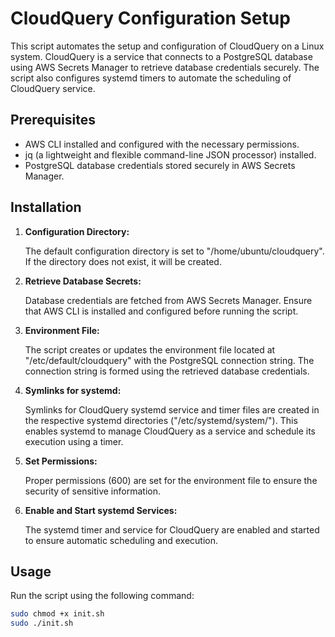 # CloudQuery Configuration Setup

This script automates the setup and configuration of CloudQuery on a Linux system. CloudQuery is a service that connects to a PostgreSQL database using AWS Secrets Manager to retrieve database credentials securely. The script also configures systemd timers to automate the scheduling of CloudQuery service.

## Prerequisites

- AWS CLI installed and configured with the necessary permissions.
- jq (a lightweight and flexible command-line JSON processor) installed.
- PostgreSQL database credentials stored securely in AWS Secrets Manager.

## Installation

1. **Configuration Directory:**

   The default configuration directory is set to "/home/ubuntu/cloudquery". If the directory does not exist, it will be created.

2. **Retrieve Database Secrets:**

   Database credentials are fetched from AWS Secrets Manager. Ensure that AWS CLI is installed and configured before running the script.

3. **Environment File:**

   The script creates or updates the environment file located at "/etc/default/cloudquery" with the PostgreSQL connection string. The connection string is formed using the retrieved database credentials.

4. **Symlinks for systemd:**

   Symlinks for CloudQuery systemd service and timer files are created in the respective systemd directories ("/etc/systemd/system/"). This enables systemd to manage CloudQuery as a service and schedule its execution using a timer.

5. **Set Permissions:**

   Proper permissions (600) are set for the environment file to ensure the security of sensitive information.

6. **Enable and Start systemd Services:**

   The systemd timer and service for CloudQuery are enabled and started to ensure automatic scheduling and execution.

## Usage

Run the script using the following command:

```bash
sudo chmod +x init.sh
sudo ./init.sh
